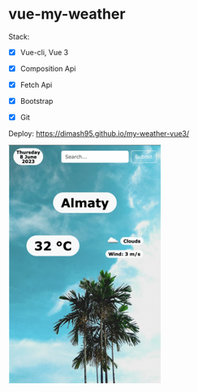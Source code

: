 # vue-my-weather

Stack:

- [x] Vue-cli, Vue 3

- [x] Composition Api

- [x] Fetch Api

- [x] Bootstrap

- [x] Git

Deploy: https://dimash95.github.io/my-weather-vue3/

<img src="./src/assets/img/pic.png" width="300">
